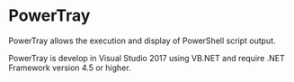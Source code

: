 # PowerTray
PowerTray allows the execution and display of PowerShell script output.

PowerTray is develop in Visual Studio 2017 using VB.NET and require .NET Framework version 4.5 or higher.
